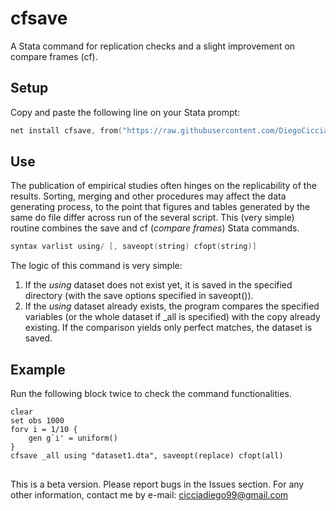 # cfsave
A Stata command for replication checks and a slight improvement on compare frames (cf). 

## Setup
Copy and paste the following line on your Stata prompt:

```s
net install cfsave, from("https://raw.githubusercontent.com/DiegoCiccia/cfsave/main") replace
```

## Use
The publication of empirical studies often hinges on the replicability of the results. Sorting, merging and other procedures may affect the data generating process, to the point that figures and tables generated by the same do file differ across run of the several script. This (very simple) routine combines the save and cf (*compare frames*) Stata commands. 
```s
syntax varlist using/ [, saveopt(string) cfopt(string)]
```

The logic of this command is very simple:
1. If the *using* dataset does not exist yet, it is saved in the specified directory (with the save options specified in saveopt()).
2. If the *using* dataset already exists, the program compares the specified variables (or the whole dataset if _all is specified) with the copy already existing. If the comparison yields only perfect matches, the dataset is saved.

## Example
Run the following block twice to check the command functionalities.
```
clear
set obs 1000
forv i = 1/10 {
    gen g`i' = uniform()
}
cfsave _all using "dataset1.dta", saveopt(replace) cfopt(all)
```

## 
This is a beta version. Please report bugs in the Issues section.
For any other information, contact me by e-mail: cicciadiego99@gmail.com
